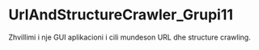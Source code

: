 # UrlAndStructureCrawler_Grupi11
Zhvillimi i nje GUI aplikacioni i cili mundeson URL dhe structure crawling.
